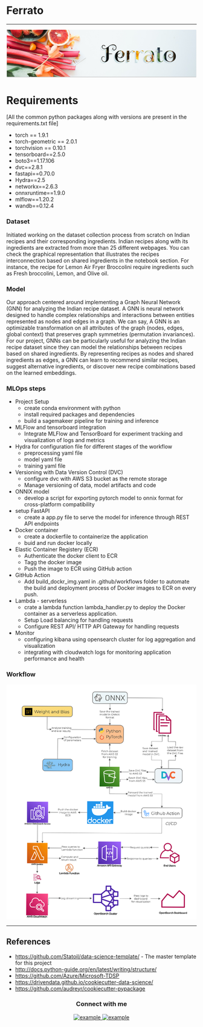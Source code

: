 
# Ferrato


---
![Ferrato](https://github.com/Sparten-Ashvinee/Ferrato/blob/master/food.png)

# Requirements
[All the common python packages along with versions are present in the requirements.txt file]
- torch == 1.9.1
- torch-geometric == 2.0.1
- torchvision == 0.10.1
- tensorboard==2.5.0
- boto3==1.17.106
- dvc==2.8.1
- fastapi==0.70.0
- Hydra==2.5
- networkx==2.6.3
- onnxruntime==1.9.0
- mlflow==1.20.2
- wandb==0.12.4


### Dataset
Initiated working on the dataset collection process from scratch on Indian recipes and their corresponding ingredients. Indian recipes along with its ingredients are extracted from more than 25 different webpages. You can check the graphical representation that illustrates the recipes interconnection based on shared ingredients in the notebook section. For instance, the recipe for Lemon Air Fryer Broccolini require ingredients such as Fresh broccolini, Lemon, and Olive oil. 

### Model
Our approach centered around implementing a Graph Neural Network (GNN) for analyzing the Indian recipe dataset. A GNN is neural network designed to handle complex relationships and interactions between entities represented as nodes and edges in a graph. We can say, A GNN is an optimizable transformation on all attributes of the graph (nodes, edges, global context) that preserves graph symmetries (permutation invariances).  
For our project, GNNs can be particularly useful for analyzing the Indian recipe dataset since they can model the relationships between recipes based on shared ingredients. By representing recipes as nodes and shared ingredients as edges, a GNN can learn to recommend similar recipes, suggest alternative ingredients, or discover new recipe combinations based on the learned embeddings.

### MLOps steps
- Project Setup
    - create conda environment with python
    - install required packages and dependencies
    - build a sagemakeer pipeline for training and inference
- MLFlow and tensorboard integration
    - Integrate MLFlow and TensorBoard for experiment tracking and visualization of logs and metrics
- Hydra for configuration file for different stages of the workflow
    - preprocessing yaml file
    - model yaml file
    - training yaml file
- Versioning with Data Version Control (DVC)
   - configure dvc with AWS S3 bucket as the remote storage
   - Manage versioning of data, model artifacts and code
- ONNIX model
    - develop a script for exporting pytorch model to onnix format for cross-platform compatibility
- setup FastAPI
    - create a app.py file to serve the model for inference through REST API endpoints
- Docker container
    - create a dockerfile to containerize the application
    - buid and run docker locally 
- Elastic Container Registery (ECR)
    - Authenticate the docker client to ECR
    - Tagg the docker image
    - Push the image to ECR using GitHub action
- GitHub Action
    - Add build_dockr_img.yaml in .github/workflows folder to automate the build and deployment process of Docker images to ECR on every push.
- Lambda - serverless
    - crate a lambda function lambda_handler.py to deploy the Docker container as a serverless application.
    - Setup Load balancing for handling requests
    - Configure REST API/ HTTP API Gateway for handling requests
- Monitor
    - configuring kibana using opensearch cluster for log aggregation and visualization
    - integrating with cloudwatch logs for monitoring application performance and health

### Workflow
<img src="https://github.com/Sparten-Ashvinee/Ferrato/blob/5fc6f1d3c57617bf7ad316555a8911cb9c5cbc1c/imgs/workflows2.png">



-----------------------------------------------------------------------------------------------------------------------------------------------------------------


## References
* https://github.com/Statoil/data-science-template/ - The master template for this project
* http://docs.python-guide.org/en/latest/writing/structure/
* https://github.com/Azure/Microsoft-TDSP
* https://drivendata.github.io/cookiecutter-data-science/
* https://github.com/audreyr/cookiecutter-pypackage

<h3 align="center">Connect with me</h3>

<div style="margin-top:10px" align="center">
  <div>
    <a  href="https://linkedin.com/in/example" target="_blank">
      <img src="https://img.shields.io/badge/Linked%20In-0A66C2.svg?style=for-the-badge&logo=linkedin&logoColor=white" alt="example"/>
    </a>
    <a href="https://twitter.com/example" target="_blank">
      <img src="https://img.shields.io/badge/Twitter-1DA1F2.svg?style=for-the-badge&logo=twitter&logoColor=white" alt="example"/>
    </a>
  </div>
</div> 
